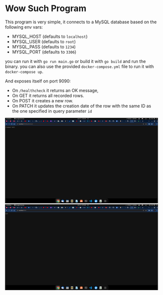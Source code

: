 # Wow Such Program

This program is very simple, it connects to a MySQL database based on the following env vars:

* MYSQL_HOST (defaults to `localhost`)
* MYSQL_USER (defaults to `root`)
* MYSQL_PASS (defaults to `1234`)
* MYSQL_PORT (defaults to `3306`)

you can run it with `go run main.go` or build it with `go build` and run the binary.
you can also use the provided `docker-compose.yml` file to run it with `docker-compose up`.


And exposes itself on port 9090:
* On `/healthcheck` it returns an OK message, 
* On GET it returns all recorded rows.
* On POST it creates a new row.
* On PATCH it updates the creation date of the row with the same ID as the one specified in query parameter `id`

![/healthcheck](image.png) 
![/](image-1.png) 